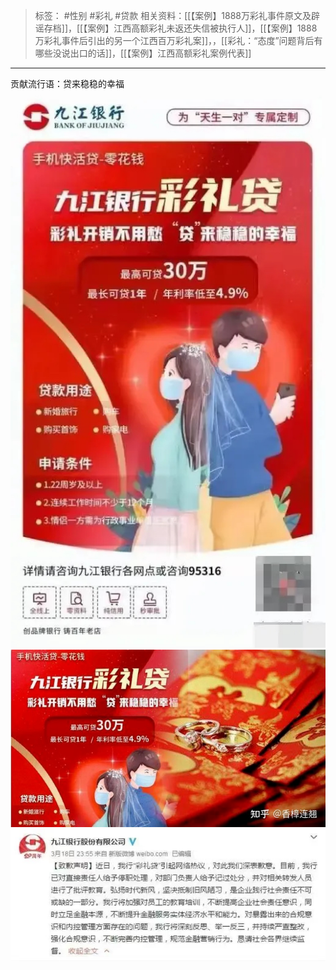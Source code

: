 > 标签： #性别 #彩礼 #贷款
> 相关资料：[[【案例】1888万彩礼事件原文及辟谣存档]]，[[【案例】江西高额彩礼未返还失信被执行人]]，[[【案例】1888 万彩礼事件后引出的另一个江西百万彩礼案]]，，[[彩礼：“态度”问题背后有哪些没说出口的话]]，[[【案例】江西高额彩礼案例代表]]
***
贡献流行语：贷来稳稳的幸福
[![mmexport1673599783030.jpg](https://raw.githubusercontent.com/bluntvoice/mypic/main/mmexport1673599783030.jpg)](https://raw.githubusercontent.com/bluntvoice/mypic/main/mmexport1673599783030.jpg)
[![1673466578982.jpeg](https://raw.githubusercontent.com/bluntvoice/mypic/main/1673466578982.jpeg)](https://raw.githubusercontent.com/bluntvoice/mypic/main/1673466578982.jpeg)
[![mmexport1673599791163.jpg](https://raw.githubusercontent.com/bluntvoice/mypic/main/mmexport1673599791163.jpg)](https://raw.githubusercontent.com/bluntvoice/mypic/main/mmexport1673599791163.jpg)